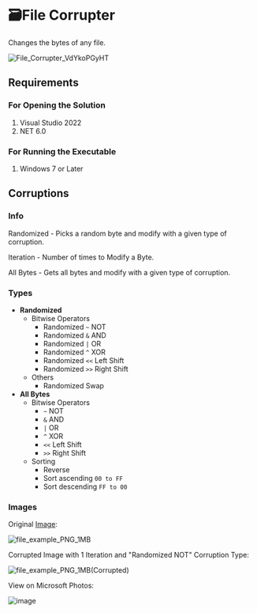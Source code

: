 # 🗃️File Corrupter

Changes the bytes of any file.

![File_Corrupter_VdYkoPGyHT](https://github.com/Uuwai/File-Corrupter/assets/118117530/27396de8-717b-42a7-935d-a2f5152daccf)

## Requirements
### For Opening the Solution
1. Visual Studio 2022
1. NET 6.0

### For Running the Executable
1. Windows 7  or Later
## Corruptions

### Info
Randomized - Picks a random byte and modify with a given type of corruption.

Iteration - Number of times to Modify a Byte.

All Bytes - Gets all bytes and modify with a given type of corruption.

### Types
- **Randomized**
  - Bitwise Operators
    - Randomized `~` NOT
    - Randomized `&` AND
    - Randomized `|` OR
    - Randomized `^` XOR
    - Randomized `<<` Left Shift
    - Randomized `>>` Right Shift
  - Others
    - Randomized Swap
- **All Bytes**
  - Bitwise Operators 
    - `~` NOT
    - `&` AND
    - `|` OR
    - `^` XOR
    - `<<` Left Shift
    - `>>` Right Shift
  - Sorting
    - Reverse
    - Sort ascending `00 to FF`
    - Sort descending `FF to 00`

### Images
Original [Image](https://file-examples.com/storage/fe1734aff46541d35a76822/2017/10/file_example_PNG_1MB.png):

![file_example_PNG_1MB](https://github.com/Uuwai/File-Corrupter/assets/118117530/e0450f94-213a-496e-a248-89bda96c0f0a)

Corrupted Image with 1 Iteration and "Randomized NOT" Corruption Type:

![file_example_PNG_1MB(Corrupted)](https://github.com/Uuwai/File-Corrupter/assets/118117530/127be3d5-3d61-4caa-97ca-acca8ef57e41)

View on Microsoft Photos:

![image](https://github.com/Uuwai/File-Corrupter/assets/118117530/4210ef13-1d02-4062-93a6-9ab75d0e4b37)
